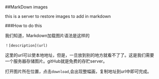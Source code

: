 ##MarkDown images


this is a server to restore images to add in markdown



###How to do this

我们知道，Markdown加载图片语法是这样的

```
！[description](url)
```

这里的url可以使本地地址，但是，一旦放到别的地方就看不了了。这是我们需要一个服务器存储图片。gitHub就是免费的存贮server。

打开图片所在位置，点击`download`,会出现整幅画，复制地址到url中即可完成。
